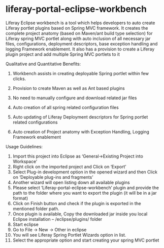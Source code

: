 # liferay-portal-eclipse-workbench
Liferay Eclipse workbench is a tool which helps developers to auto create Liferay portlet plugins based on Spring MVC framework. It creates the complete project anatomy (based on Maven/ant build type selection) for Liferay spring MVC portlet along with auto inclusion of all necessary jar files, configurations, deployment descriptors, base exception handling and logging Framework enablement. It also has a provision to create a Liferay plugin project and add multiple Spring MVC portlets to it

Qualitative and Quantitative Benefits:

1. Workbench assists in creating deployable Spring portlet within few clicks.

2. Provision to create Maven as well as Ant based plugins

3. No need to manually configure and download related jar files

4. Auto creation of all spring related configuration files

5. Auto updating of Liferay Deployment descriptors for Spring portlet  related configurations

6. Auto creation of Project anatomy with Exception Handling, Logging Framework enablement


Usage Guidelines:

1. Import this project into Eclipse as ‘General->Existing Project into Workspace’
2. Right click on the imported project  and Click on ‘Export’ 
3. Select Plug-in development option in the opened wizard and then Click on ‘Deployable plug-ins and fragments’
4. Another wizard will open listing down all available plugins
5. Please select ‘Liferay-portal-eclipse-workbench’ plugin and provide the path to the folder where you want to export the plugin (it will be in a jar format)
6. Click on Finish button and check if the plugin is exported in the mentioned folder path.
7. Once plugin is available, Copy the downloaded jar inside you local Eclipse installation – /eclipse/plugins/ folder
8. Start eclipse
9. Go to File -> New -> Other in eclipse
10. You will see Liferay Spring Portlet Wizards option in list.
11. Select the appropriate option and start creating your spring MVC portlet
